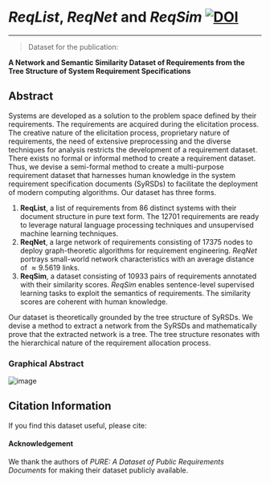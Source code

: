 # *ReqList*, *ReqNet* and *ReqSim* [![DOI](https://zenodo.org/badge/787057888.svg)](https://zenodo.org/doi/10.5281/zenodo.10976096)

---
> Dataset for the publication:

**A Network and Semantic Similarity Dataset of Requirements from the Tree Structure of System Requirement Specifications**

## Abstract

Systems are developed as a solution to the problem space defined by their requirements.
The requirements are acquired during the elicitation process.
The creative nature of the elicitation process, proprietary nature of requirements, the need of extensive preprocessing and the diverse techniques for analysis restricts the development of a requirement dataset. 
There exists no formal or informal method to create a requirement dataset.
Thus, we devise a semi-formal method to create a multi-purpose requirement dataset that harnesses human knowledge in the system requirement specification documents (SyRSDs) to facilitate the deployment of modern computing algorithms.
Our dataset has three forms.
1.  **ReqList**, a list of requirements from $86$ distinct systems with their document structure in pure text form. The $12701$ requirements are ready to leverage natural language processing techniques and unsupervised machine learning techniques.
2. **ReqNet**, a large network of requirements consisting of $17375$ nodes to deploy graph-theoretic algorithms for requirement engineering.
 *ReqNet* portrays small-world network characteristics with an average distance of $\approx 9.5619$ links.
3. **ReqSim**, a dataset consisting of $10933$ pairs of requirements annotated with their similarity scores. *ReqSim* enables sentence-level supervised learning tasks to exploit the semantics of requirements. The similarity scores are coherent with human knowledge.

Our dataset is theoretically grounded by the tree structure of SyRSDs. We devise a method to extract a network from the SyRSDs and mathematically prove that the extracted network is a tree.
The tree structure resonates with the hierarchical nature of the requirement allocation process.

### Graphical Abstract
![image](https://github.com/ChandanKSahu/ReqList_ReqNet_ReqSim/assets/43366602/4c441176-cc76-48ae-90e5-53f88dce5228)

## Citation Information

If you find this dataset useful, please cite:

#### Acknowledgement
We thank the authors of *PURE: A Dataset of Public Requirements Documents* for making their dataset publicly available.
